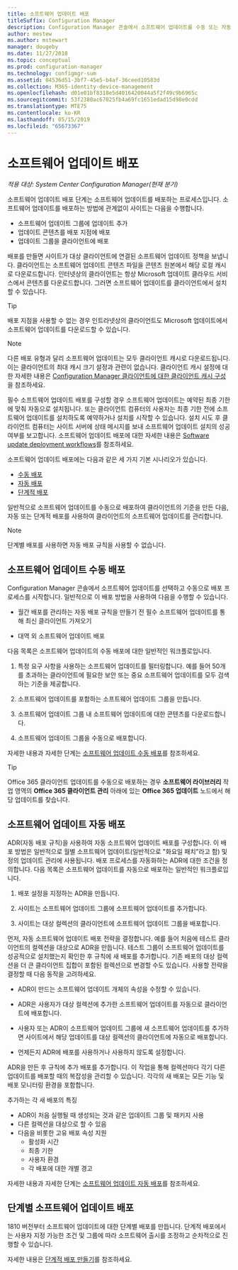 ```yaml
---
title: 소프트웨어 업데이트 배포
titleSuffix: Configuration Manager
description: Configuration Manager 콘솔에서 소프트웨어 업데이트를 수동 또는 자동으로 배포하는 방법에 대해 알아봅니다.
author: mestew
ms.author: mstewart
manager: dougeby
ms.date: 11/27/2018
ms.topic: conceptual
ms.prod: configuration-manager
ms.technology: configmgr-sum
ms.assetid: 04536d51-3bf7-45e5-b4af-36ceed10583d
ms.collection: M365-identity-device-management
ms.openlocfilehash: d01e01bf8318e5d4016420044a5f2f49c9b6965c
ms.sourcegitcommit: 53f2380ac67025fb4a69fc1651edad15d98e0cdd
ms.translationtype: MTE75
ms.contentlocale: ko-KR
ms.lasthandoff: 05/15/2019
ms.locfileid: "65673367"
---
```

# <a name="deploy-software-updates"></a>소프트웨어 업데이트 배포  

*적용 대상: System Center Configuration Manager(현재 분기)*

소프트웨어 업데이트 배포 단계는 소프트웨어 업데이트를 배포하는 프로세스입니다. 소프트웨어 업데이트를 배포하는 방법에 관계없이 사이트는 다음을 수행합니다.
- 소프트웨어 업데이트 그룹에 업데이트 추가
- 업데이트 콘텐츠를 배포 지점에 배포
- 업데이트 그룹을 클라이언트에 배포  

배포를 만들면 사이트가 대상 클라이언트에 연결된 소프트웨어 업데이트 정책을 보냅니다. 클라이언트는 소프트웨어 업데이트 콘텐츠 파일을 콘텐츠 원본에서 해당 로컬 캐시로 다운로드합니다. 인터넷상의 클라이언트는 항상 Microsoft 업데이트 클라우드 서비스에서 콘텐츠를 다운로드합니다. 그러면 소프트웨어 업데이트를 클라이언트에서 설치할 수 있습니다.   

> [!Tip]  
>  배포 지점을 사용할 수 없는 경우 인트라넷상의 클라이언트도 Microsoft 업데이트에서 소프트웨어 업데이트를 다운로드할 수 있습니다.  

> [!NOTE]  
>  다른 배포 유형과 달리 소프트웨어 업데이트는 모두 클라이언트 캐시로 다운로드됩니다. 이는 클라이언트의 최대 캐시 크기 설정과 관련이 없습니다. 클라이언트 캐시 설정에 대한 자세한 내용은 [Configuration Manager 클라이언트에 대한 클라이언트 캐시 구성](/sccm/core/clients/manage/manage-clients#BKMK_ClientCache)을 참조하세요.  

필수 소프트웨어 업데이트 배포를 구성할 경우 소프트웨어 업데이트는 예약된 최종 기한에 맞춰 자동으로 설치됩니다. 또는 클라이언트 컴퓨터의 사용자는 최종 기한 전에 소프트웨어 업데이트를 설치하도록 예약하거나 설치를 시작할 수 있습니다. 설치 시도 후 클라이언트 컴퓨터는 사이트 서버에 상태 메시지를 보내 소프트웨어 업데이트 설치의 성공 여부를 보고합니다. 소프트웨어 업데이트 배포에 대한 자세한 내용은 [Software update deployment workflows](/sccm/sum/understand/software-updates-introduction#BKMK_DeploymentWorkflows)를 참조하세요.  

소프트웨어 업데이트 배포에는 다음과 같은 세 가지 기본 시나리오가 있습니다. 
- [수동 배포](#BKMK_ManualDeployment)  
- [자동 배포](#bkmk_auto)  
- [단계적 배포](#bkmk_phased)  

일반적으로 소프트웨어 업데이트를 수동으로 배포하여 클라이언트의 기준을 만든 다음, 자동 또는 단계적 배포를 사용하여 클라이언트의 소프트웨어 업데이트를 관리합니다.  

> [!Note]  
> 단계별 배포를 사용하면 자동 배포 규칙을 사용할 수 없습니다.



## <a name="BKMK_ManualDeployment"></a> 소프트웨어 업데이트 수동 배포
Configuration Manager 콘솔에서 소프트웨어 업데이트를 선택하고 수동으로 배포 프로세스를 시작합니다. 일반적으로 이 배포 방법을 사용하여 다음을 수행할 수 있습니다.  

- 월간 배포를 관리하는 자동 배포 규칙을 만들기 전 필수 소프트웨어 업데이트를 통해 최신 클라이언트 가져오기  

- 대역 외 소프트웨어 업데이트 배포  


다음 목록은 소프트웨어 업데이트의 수동 배포에 대한 일반적인 워크플로입니다.  

1. 특정 요구 사항을 사용하는 소프트웨어 업데이트를 필터링합니다. 예를 들어 50개를 초과하는 클라이언트에 필요한 보안 또는 중요 소프트웨어 업데이트를 모두 검색하는 기준을 제공합니다.  

2. 소프트웨어 업데이트를 포함하는 소프트웨어 업데이트 그룹을 만듭니다.  

3. 소프트웨어 업데이트 그룹 내 소프트웨어 업데이트에 대한 콘텐츠를 다운로드합니다.  

4. 소프트웨어 업데이트 그룹을 수동으로 배포합니다.  

자세한 내용과 자세한 단계는 [소프트웨어 업데이트 수동 배포](manually-deploy-software-updates.md)를 참조하세요.

> [!Tip]  
> Office 365 클라이언트 업데이트를 수동으로 배포하는 경우 **소프트웨어 라이브러리** 작업 영역의 **Office 365 클라이언트 관리** 아래에 있는 **Office 365 업데이트** 노드에서 해당 업데이트를 찾습니다.  



## <a name="bkmk_auto"></a> 소프트웨어 업데이트 자동 배포

ADR(자동 배포 규칙)을 사용하여 자동 소프트웨어 업데이트 배포를 구성합니다. 이 배포 방법은 일반적으로 월별 소프트웨어 업데이트(일반적으로 "화요일 패치"라고 함) 및 정의 업데이트 관리에 사용됩니다. 배포 프로세스를 자동화하는 ADR에 대한 조건을 정의합니다. 다음 목록은 소프트웨어 업데이트를 자동으로 배포하는 일반적인 워크플로입니다.  

1.  배포 설정을 지정하는 ADR을 만듭니다.  

2.  사이트는 소프트웨어 업데이트 그룹에 소프트웨어 업데이트를 추가합니다.  

3.  사이트는 대상 컬렉션의 클라이언트에 소프트웨어 업데이트 그룹을 배포합니다.  

먼저, 자동 소프트웨어 업데이트 배포 전략을 결정합니다. 예를 들어 처음에 테스트 클라이언트의 컬렉션을 대상으로 ADR을 만듭니다. 테스트 그룹이 소프트웨어 업데이트를 성공적으로 설치했는지 확인한 후 규칙에 새 배포를 추가합니다. 기존 배포의 대상 컬렉션을 더 큰 클라이언트 집합이 포함된 컬렉션으로 변경할 수도 있습니다. 사용할 전략을 결정할 때 다음 동작을 고려하세요.  

- ADR이 만드는 소프트웨어 업데이트 개체의 속성을 수정할 수 있습니다.   

- ADR은 사용자가 대상 컬렉션에 추가한 소프트웨어 업데이트를 자동으로 클라이언트에 배포합니다.  

- 사용자 또는 ADR이 소프트웨어 업데이트 그룹에 새 소프트웨어 업데이트를 추가하면 사이트에서 해당 업데이트를 대상 컬렉션의 클라이언트에 자동으로 배포합니다.  

- 언제든지 ADR에 배포를 사용하거나 사용하지 않도록 설정합니다.  


ADR을 만든 후 규칙에 추가 배포를 추가합니다. 이 작업을 통해 컬렉션마다 각기 다른 업데이트를 배포할 때의 복잡성을 관리할 수 있습니다. 각각의 새 배포는 모든 기능 및 배포 모니터링 환경을 포함합니다.  

추가하는 각 새 배포의 특징  

- ADR이 처음 실행될 때 생성되는 것과 같은 업데이트 그룹 및 패키지 사용  
- 다른 컬렉션을 대상으로 할 수 있음  
- 다음을 비롯한 고유 배포 속성 지원  
  -   활성화 시간  
  -   최종 기한  
  -   사용자 환경  
  -   각 배포에 대한 개별 경고  


자세한 내용과 자세한 단계는 [소프트웨어 업데이트 자동 배포](automatically-deploy-software-updates.md)를 참조하세요.



## <a name="bkmk_phased"></a> 단계별 소프트웨어 업데이트 배포

<!--1358146-->
1810 버전부터 소프트웨어 업데이트에 대한 단계별 배포를 만듭니다. 단계적 배포에서는 사용자 지정 가능한 조건 및 그룹에 따라 소프트웨어 출시를 조정하고 순차적으로 진행할 수 있습니다.

자세한 내용은 [단계적 배포 만들기](/sccm/osd/deploy-use/create-phased-deployment-for-task-sequence?toc=/sccm/sum/toc.json&bc=/sccm/sum/breadcrumb/toc.json)를 참조하세요.

